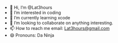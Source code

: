 - 👋 Hi, I’m @Lat3hours
- 👀 I’m interested in coding
- 🌱 I’m currently learning xcode
- 💞️ I’m looking to collaborate on anything interesting.
- 📫 How to reach me email: Lat3hours@gmail.com
- 😄 Pronouns: Da Ninja


<!---
Lat3hours/Lat3hours is a ✨ special ✨ repository because its `README.md` (this file) appears on your GitHub profile.
You can click the Preview link to take a look at your changes.
--->
